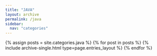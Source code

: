 ```yaml
---
title: "JAVA"
layout: archive
permalink: /java
sidebar:
  nav: "categories"
---
```


{% assign posts = site.categories.java %}
{% for post in posts %} {% include archive-single.html type=page.entries_layout %} {% endfor %}